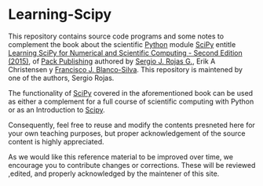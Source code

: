# Learning-Scipy
This repository contains source code programs and some notes to complement the book about the scientific [Python](https://www.python.org/) module [SciPy](http://www.scipy.org/) entitle [Learning SciPy for Numerical and Scientific Computing - Second Edition (2015)](https://www.packtpub.com/big-data-and-business-intelligence/learning-scipy-numerical-and-scientific-computing-second-edition), of [Pack Publishing](https://www.packtpub.com/) authored by [Sergio J. Rojas G.](http://prof.usb.ve/srojas/), Erik A Christensen y [Francisco J. Blanco-Silva](http://blancosilva.github.io/). This repository is maintened by one of the authors, Sergio Rojas.

The functionality of [SciPy](http://www.scipy.org/) covered in the
aforementioned book can be used as either a complement
for a full course of scientific computing with Python or as an
Introduction to [Scipy](http://www.scipy.org/).

Consequently, feel free to reuse and modify the contents presneted here for your own teaching purposes, but
proper acknowledgement of the source content is highly appreciated.

As we would like this reference material to be improved over time,
we encourage you to contribute changes or corrections. These will be
reviewed ,edited, and properly acknowledged by the maintener of this site.
